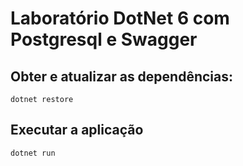 # Laboratório DotNet 6 com Postgresql e Swagger

## Obter e atualizar as dependências:

```
dotnet restore
```

## Executar a aplicação

```
dotnet run
```
